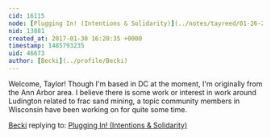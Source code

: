 ```yaml
---
cid: 16115
node: [Plugging In! (Intentions & Solidarity)](../notes/tayreed/01-26-2017/plugging-in-intentions-solidarity)
nid: 13881
created_at: 2017-01-30 16:20:35 +0000
timestamp: 1485793235
uid: 46673
author: [Becki](../profile/Becki)
---
```


Welcome, Taylor! Though I'm based in DC at the moment, I'm originally from the Ann Arbor area. I believe there is some work or interest in work around Ludington related to frac sand mining, a topic community members in Wisconsin have been working on for quite some time.

[Becki](../profile/Becki) replying to: [Plugging In! (Intentions & Solidarity)](../notes/tayreed/01-26-2017/plugging-in-intentions-solidarity)

